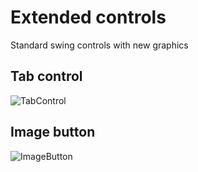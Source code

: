Extended controls
========

Standard swing controls with new graphics

Tab control
-------

![TabControl](https://raw.github.com/jirkapenzes/extended-controls/master/screens/tabControl.png "TabControl")

Image button
-------

![ImageButton](https://raw.github.com/jirkapenzes/extended-controls/master/screens/imageButton.png "ImageButton")